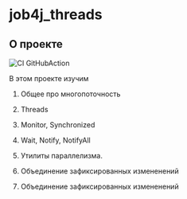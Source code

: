 # job4j_threads

## О проекте

![CI GitHubAction](https://github.com/peterarsentev/job4j_tracker/actions/workflows/maven.yml/badge.svg)

В этом проекте изучим 

1. Общее про многопоточность

1. Threads

1. Monitor, Synchronized

1. Wait, Notify, NotifyAll

1. Утилиты параллелизма.

1. Объединение зафиксированных измененений

1. Объединение зафиксированных измененений